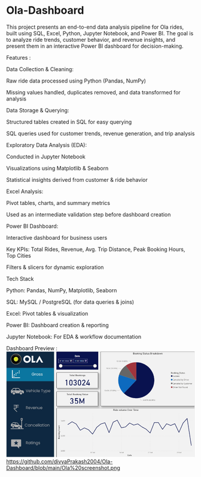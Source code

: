 # Ola-Dashboard
This project presents an end-to-end data analysis pipeline for Ola rides, built using SQL, Excel, Python, Jupyter Notebook, and Power BI.
The goal is to analyze ride trends, customer behavior, and revenue insights, and present them in an interactive Power BI dashboard for decision-making.

Features :  

Data Collection & Cleaning:

Raw ride data processed using Python (Pandas, NumPy)

Missing values handled, duplicates removed, and data transformed for analysis

Data Storage & Querying:

Structured tables created in SQL for easy querying

SQL queries used for customer trends, revenue generation, and trip analysis

Exploratory Data Analysis (EDA):

Conducted in Jupyter Notebook

Visualizations using Matplotlib & Seaborn

Statistical insights derived from customer & ride behavior

Excel Analysis:

Pivot tables, charts, and summary metrics

Used as an intermediate validation step before dashboard creation

Power BI Dashboard:

Interactive dashboard for business users

Key KPIs: Total Rides, Revenue, Avg. Trip Distance, Peak Booking Hours, Top Cities

Filters & slicers for dynamic exploration

Tech Stack

Python: Pandas, NumPy, Matplotlib, Seaborn

SQL: MySQL / PostgreSQL (for data queries & joins)

Excel: Pivot tables & visualization

Power BI: Dashboard creation & reporting

Jupyter Notebook: For EDA & workflow documentation

Dashboard Preview :  
![alt](https://github.com/divyaPrakash2004/Ola-Dashboard/blob/main/Ola%20screenshot.png)
https://github.com/divyaPrakash2004/Ola-Dashboard/blob/main/Ola%20screenshot.png

